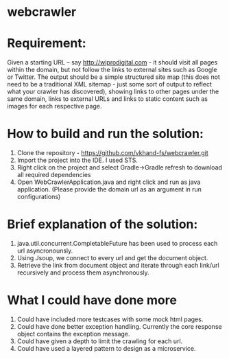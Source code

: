 # webcrawler

# Requirement:
Given a starting URL – say http://wiprodigital.com - it should visit all pages within the domain, but not follow the links to external sites such as Google or Twitter.
The output should be a simple structured site map (this does not need to be a traditional XML sitemap - just some sort of output to reflect what your crawler has discovered), showing links to other pages under the same domain, links to external URLs and links to static content such as images for each respective page.

# How to build and run the solution: 
1. Clone the repository - https://github.com/vkhand-fs/webcrawler.git
2. Import the project into the IDE. I used STS.
3. Right click on the project and select Gradle->Gradle refresh to download all required dependencies
4. Open WebCrawlerApplication.java and right click and run as java application. (Please provide the domain url as an argument in run configurations)

# Brief explanation of the solution:
1. java.util.concurrent.CompletableFuture has been used to process each url asyncronounsly.
2. Using Jsoup, we connect to every url and get the document object.
3. Retrieve the link from document object and iterate through each link/url recursively and process them asynchronously.

# What I could have done more
1. Could have included more testcases with some mock html pages. 
2. Could have done better exception handling. Currently the core response object contains the exception message.
3. Could have given a depth to limit the crawling for each url.
4. Could have used a layered pattern to design as a microservice.
